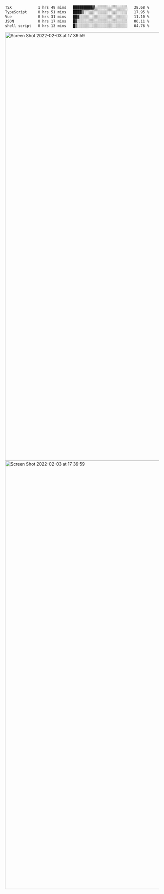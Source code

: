 <!--START_SECTION:waka-->

```txt
TSX            1 hrs 49 mins   █████████▓░░░░░░░░░░░░░░░   38.68 %
TypeScript     0 hrs 51 mins   ████▒░░░░░░░░░░░░░░░░░░░░   17.95 %
Vue            0 hrs 31 mins   ██▓░░░░░░░░░░░░░░░░░░░░░░   11.10 %
JSON           0 hrs 17 mins   █▓░░░░░░░░░░░░░░░░░░░░░░░   06.11 %
shell script   0 hrs 13 mins   █▒░░░░░░░░░░░░░░░░░░░░░░░   04.76 %
```

<!--END_SECTION:waka-->

<img width="1400" alt="Screen Shot 2022-02-03 at 17 39 59" src="https://user-images.githubusercontent.com/45716542/152387304-f2b60485-53a6-4f4b-a818-5cefb1b0c0ae.png">
<img width="1400" alt="Screen Shot 2022-02-03 at 17 39 59" src="https://user-images.githubusercontent.com/45716542/152387273-ea5cdf21-2a45-44da-8bef-00c1763b1d42.png">
